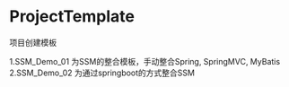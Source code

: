 # ProjectTemplate
项目创建模板


1.SSM_Demo_01 为SSM的整合模板，手动整合Spring, SpringMVC, MyBatis
2.SSM_Demo_02 为通过springboot的方式整合SSM
